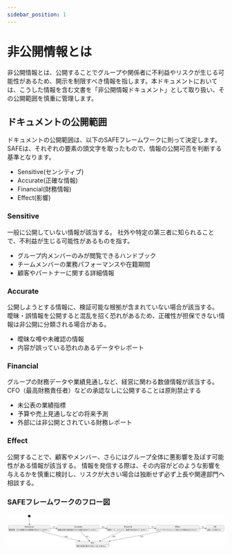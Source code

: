 ```yaml
---
sidebar_position: 1
---
```


# 非公開情報とは

非公開情報とは、公開することでグループや関係者に不利益やリスクが生じる可能性があるため、開示を制限すべき情報を指します。本ドキュメントにおいては、こうした情報を含む文書を「非公開情報ドキュメント」として取り扱い、その公開範囲を慎重に管理します。

## ドキュメントの公開範囲

ドキュメントの公開範囲は、以下のSAFEフレームワークに則って決定します。SAFEは、それぞれの要素の頭文字を取ったもので、情報の公開可否を判断する基準となります。

* Sensitive(センシティブ)
* Accurate(正確な情報)
* Financial(財務情報)
* Effect(影響)

### Sensitive
一般に公開していない情報が該当する。
社外や特定の第三者に知られることで、不利益が生じる可能性があるものを指す。

* グループ内メンバーのみが閲覧できるハンドブック
* チームメンバーの業務パフォーマンスや在籍期間
* 顧客やパートナーに関する詳細情報

### Accurate
公開しようとする情報に、検証可能な根拠が含まれていない場合が該当する。
曖昧・誤情報を公開すると混乱を招く恐れがあるため、正確性が担保できない情報は非公開に分類される場合がある。

* 曖昧な噂や未確認の情報
* 内容が誤っている恐れのあるデータやレポート

### Financial
グループの財務データや業績見通しなど、経営に関わる数値情報が該当する。
CFO（最高財務責任者）などの承認なしに公開することは原則禁止する

* 未公表の業績指標
* 予算や売上見通しなどの将来予測
* 外部には非公開とされている財務レポート

### Effect
公開することで、顧客やメンバー、さらにはグループ全体に悪影響を及ぼす可能性がある情報が該当する。
情報を発信する際は、その内容がどのような影響を与えるかを慎重に検討し、リスクが大きい場合は独断せず必ず上長や関連部門へ相談する。

### SAFEフレームワークのフロー図
![SAFEフレームワーク](./img/safe-framework.png)